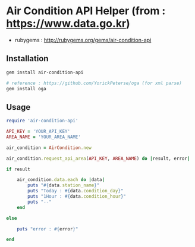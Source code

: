 # Air Condition API Helper (from : https://www.data.go.kr)
- rubygems : http://rubygems.org/gems/air-condition-api

## Installation

```sh
gem install air-condition-api

# reference : https://github.com/YorickPeterse/oga (for xml parse)
gem install oga

```

## Usage
```ruby
require 'air-condition-api'

API_KEY = 'YOUR_API_KEY'
AREA_NAME = 'YOUR_AREA_NAME'

air_condition = AirCondition.new

air_condition.request_api_area(API_KEY, AREA_NAME) do |result, error|

if result 

    air_condition.data.each do |data|
        puts "#{data.station_name}"
        puts "Today : #{data.condition_day}"
        puts "1Hour : #{data.condition_hour}"
        puts "--"
    end

else

    puts "error : #{error}"

end

```

